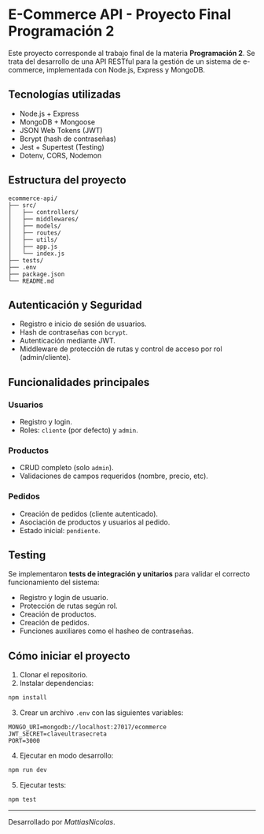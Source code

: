 #  E-Commerce API - Proyecto Final Programación 2

Este proyecto corresponde al trabajo final de la materia **Programación 2**. Se trata del desarrollo de una API RESTful para la gestión de un sistema de e-commerce, implementada con Node.js, Express y MongoDB.

##  Tecnologías utilizadas

- Node.js + Express
- MongoDB + Mongoose
- JSON Web Tokens (JWT)
- Bcrypt (hash de contraseñas)
- Jest + Supertest (Testing)
- Dotenv, CORS, Nodemon

##  Estructura del proyecto

```
ecommerce-api/
├── src/
│   ├── controllers/
│   ├── middlewares/
│   ├── models/
│   ├── routes/
│   ├── utils/
│   ├── app.js
│   └── index.js
├── tests/
├── .env
├── package.json
└── README.md
```

##  Autenticación y Seguridad

- Registro e inicio de sesión de usuarios.
- Hash de contraseñas con `bcrypt`.
- Autenticación mediante JWT.
- Middleware de protección de rutas y control de acceso por rol (admin/cliente).

##  Funcionalidades principales

### Usuarios

- Registro y login.
- Roles: `cliente` (por defecto) y `admin`.

### Productos

- CRUD completo (solo `admin`).
- Validaciones de campos requeridos (nombre, precio, etc).

### Pedidos

- Creación de pedidos (cliente autenticado).
- Asociación de productos y usuarios al pedido.
- Estado inicial: `pendiente`.

##  Testing

Se implementaron **tests de integración y unitarios** para validar el correcto funcionamiento del sistema:

- Registro y login de usuario.
- Protección de rutas según rol.
- Creación de productos.
- Creación de pedidos.
- Funciones auxiliares como el hasheo de contraseñas.

##  Cómo iniciar el proyecto

1. Clonar el repositorio.
2. Instalar dependencias:

```bash
npm install
```

3. Crear un archivo `.env` con las siguientes variables:

```
MONGO_URI=mongodb://localhost:27017/ecommerce
JWT_SECRET=claveultrasecreta
PORT=3000
```

4. Ejecutar en modo desarrollo:

```bash
npm run dev
```

5. Ejecutar tests:

```bash
npm test
```

---

Desarrollado por *MattiasNicolas*.
